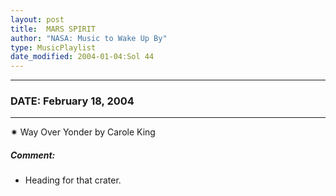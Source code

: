 ```yaml
---
layout: post
title:  MARS SPIRIT
author: "NASA: Music to Wake Up By"
type: MusicPlaylist
date_modified: 2004-01-04:Sol 44
---
```


----
### DATE: February 18, 2004
----
✷ Way Over Yonder by Carole King

##### Comment:
* Heading for that crater.
